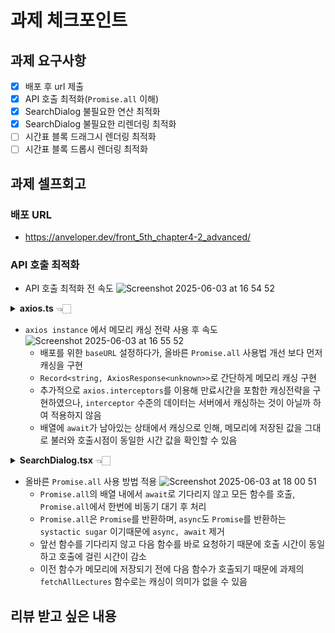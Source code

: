 # 과제 체크포인트

## 과제 요구사항

- [x] 배포 후 url 제출
- [x] API 호출 최적화(`Promise.all` 이해)
- [x] SearchDialog 불필요한 연산 최적화
- [x] SearchDialog 불필요한 리렌더링 최적화
- [ ] 시간표 블록 드래그시 렌더링 최적화
- [ ] 시간표 블록 드롭시 렌더링 최적화

## 과제 셀프회고

### 배포 URL

- https://anveloper.dev/front_5th_chapter4-2_advanced/

### API 호출 최적화

- API 호출 최적화 전 속도
  ![Screenshot 2025-06-03 at 16 54 52](https://github.com/user-attachments/assets/af75e867-4ef2-4198-a03c-7e5624cc4741)

<details><summary><strong>axios.ts</strong> 👈🏻</summary>

```ts
import axios, { AxiosResponse } from "axios";

// 레포지토리 base URL 추가
const api = axios.create({
  baseURL: import.meta.env.BASE_URL,
});

// instance 캐싱 전략
const cache: Record<string, AxiosResponse<unknown>> = {};

const cacheGet = async <T = unknown>(url: string): Promise<AxiosResponse<T>> => {
  if (cache[url]) return cache[url] as AxiosResponse<T>;

  const response = await api.get<T>(url);
  cache[url] = response;
  return response;
};

export { api, cacheGet };

// interceptor 캐싱 전략, 미사용
type CachedWithTTL = {
  // eslint-disable-next-line @typescript-eslint/no-explicit-any
  response: AxiosResponse<any, any>;
  timestamp: number;
};

const cachedApi = axios.create({
  baseURL: import.meta.env.BASE_URL,
});

const cachedResponse: Record<string, CachedWithTTL> = {};
const CACHE_TTL = 5 * 1_000 * 60;

cachedApi.interceptors.request.use((config) => {
  const key = config.url ?? "";
  const cached = cachedResponse[key];

  if (cached) {
    const isExpired = Date.now() - cached.timestamp > CACHE_TTL;
    if (!isExpired) {
      config.headers["x-from-cache"] = "true";
      config.adapter = () => Promise.resolve(cached.response);
    } else {
      delete cachedResponse[key];
    }
  }
  return config;
});

api.interceptors.response.use((response) => {
  const key = response.config.url ?? "";

  if (response.config.headers["x-from-cache"] !== "true") {
    cachedResponse[key] = { response, timestamp: Date.now() };
  }

  return response;
});
```
</details>

- `axios instance` 에서 메모리 캐싱 전략 사용 후 속도
  ![Screenshot 2025-06-03 at 16 55 52](https://github.com/user-attachments/assets/1b61c189-bbe4-40e8-932b-6cc7c9cf4202)
  - 배포를 위한 `baseURL` 설정하다가, 올바른 `Promise.all` 사용법 개선 보다 먼저 캐싱을 구현
  - `Record<string, AxiosResponse<unknown>>`로 간단하게 메모리 캐싱 구현
  - 추가적으로 `axios.interceptors`를 이용해 만료시간을 포함한 캐싱전략을 구현하였으나, `interceptor` 수준의 데이터는 서버에서 캐싱하는 것이 아닐까 하여 적용하지 않음
  - 배열에 `await`가 남아있는 상태에서 캐싱으로 인해, 메모리에 저장된 값을 그대로 불러와 호출시점이 동일한 시간 값을 확인할 수 있음

<details><summary><strong>SearchDialog.tsx</strong> 👈🏻</summary>

```tsx
// instance 캐싱 전략 사용 axios instance 객체에서 메모리에 캐싱, interceptor도 가능할 것으로 보이지만.. 실제론 서버에서 해야할 일로 생각됨
const fetchMajors = () => cacheGet<Lecture[]>("/schedules-majors.json");
const fetchLiberalArts = () => cacheGet<Lecture[]>("/schedules-liberal-arts.json");

// TODO: 이 코드를 개선해서 API 호출을 최소화 해보세요 + Promise.all이 현재 잘못 사용되고 있습니다. 같이 개선해주세요.
const fetchAllLectures = () => {
  // async await 제거, Promise.all은 Promise를 반환하고, async 또한 함수를 Promise로 반환해주기 위한 syntactic sugar
  return Promise.all([
    // await 제거, 배열 내에서 함수를 실행하는 것은 순차적으로 await없이 실행
    (console.log("API Call 1", performance.now()), fetchMajors()),
    (console.log("API Call 2", performance.now()), fetchLiberalArts()),
    (console.log("API Call 3", performance.now()), fetchMajors()),
    (console.log("API Call 4", performance.now()), fetchLiberalArts()),
    (console.log("API Call 5", performance.now()), fetchMajors()),
    (console.log("API Call 6", performance.now()), fetchLiberalArts()),
  ]);
};
```
</details>

- 올바른 `Promise.all` 사용 방법 적용
  ![Screenshot 2025-06-03 at 18 00 51](https://github.com/user-attachments/assets/c17f440d-ea41-45e8-8d37-5486a0a3efcb)
  - `Promise.all`의 배열 내에서 `await`로 기다리지 않고 모든 함수를 호출, `Promise.all`에서 한번에 비동기 대기 후 처리
  - `Promise.all`은  `Promise`를 반환하며, `async`도 `Promise`를 반환하는 `systactic sugar` 이기때문에 `async, await` 제거
  - 앞선 함수를 기다리지 않고 다음 함수를 바로 요청하기 때문에 호출 시간이 동일하고 호출에 걸린 시간이 감소
  - 이전 함수가 메모리에 저장되기 전에 다음 함수가 호출되기 때문에 과제의 `fetchAllLectures` 함수로는 캐싱이 의미가 없을 수 있음

## 리뷰 받고 싶은 내용
